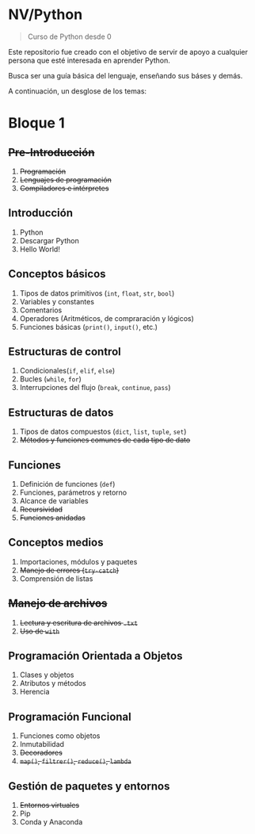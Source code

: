 # NV/Python
> Curso de Python desde 0

Este repositorio fue creado con el objetivo de servir de apoyo a cualquier persona que esté interesada en aprender Python.

Busca ser una guía básica del lenguaje, enseñando sus báses y demás.

A continuación, un desglose de los temas:

# Bloque 1

## ~~Pre-Introducción~~
1. ~~Programación~~
2. ~~Lenguajes de programación~~
3. ~~Compiladores e intérpretes~~

## Introducción

1. Python
2. Descargar Python
3. Hello World!

## Conceptos básicos 
1. Tipos de datos primitivos (`int`, `float`, `str`, `bool`)
2. Variables y constantes 
3. Comentarios
4. Operadores (Aritméticos, de compraración y lógicos)
5. Funciones básicas (`print()`, `input()`, etc.) 

## Estructuras de control
1. Condicionales(`if`, `elif`, `else`)
2. Bucles (`while`, `for`)
3. Interrupciones del flujo (`break`, `continue`, `pass`) 

## Estructuras de datos
1. Tipos de datos compuestos (`dict`, `list`, `tuple`, `set`)
2. ~~Métodos y funciones comunes de cada tipo de dato~~ 

## Funciones 
1. Definición de funciones (`def`)
2. Funciones, parámetros y retorno
3. Alcance de variables
4. ~~Recursividad~~
5. ~~Funciones anidadas~~

## Conceptos medios
1.  Importaciones, módulos y paquetes
2.  ~~Manejo de errores (`try-catch`)~~
3.  Comprensión de listas

## ~~Manejo de archivos~~
1. ~~Lectura y escritura de archivos `.txt`~~
2. ~~Uso de `with`~~

## Programación Orientada a Objetos 
1. Clases y objetos
2. Atributos y métodos
3. Herencia 

## Programación Funcional 
1. Funciones como objetos
2. Inmutabilidad
3. ~~Decoradores~~
4. ~~`map()`, `filtrer()`, `reduce()`, `lambda`~~

## Gestión de paquetes y entornos
1. ~~Entornos virtuales~~
2. Pip 
3. Conda y Anaconda  